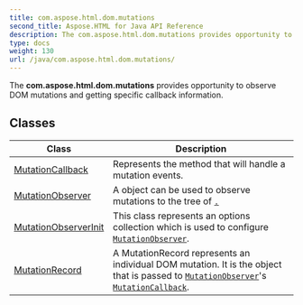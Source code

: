 ```yaml
---
title: com.aspose.html.dom.mutations
second_title: Aspose.HTML for Java API Reference
description: The com.aspose.html.dom.mutations provides opportunity to observe DOM mutations and getting specific callback information
type: docs
weight: 130
url: /java/com.aspose.html.dom.mutations/
---
```

The **com.aspose.html.dom.mutations** provides opportunity to observe DOM mutations and getting specific callback information.

## Classes

| Class | Description |
| --- | --- |
| [MutationCallback](./mutationcallback/) | Represents the method that will handle a mutation events. |
| [MutationObserver](./mutationobserver/) | A object can be used to observe mutations to the tree of [`.`](../com.aspose.html.dom/node/) |
| [MutationObserverInit](./mutationobserverinit/) | This class represents an options collection which is used to configure [`MutationObserver`](../com.aspose.html.dom.mutations/mutationobserver/). |
| [MutationRecord](./mutationrecord/) | A MutationRecord represents an individual DOM mutation. It is the object that is passed to [`MutationObserver`](../com.aspose.html.dom.mutations/mutationobserver/)'s [`MutationCallback`](../com.aspose.html.dom.mutations/mutationcallback/). |
